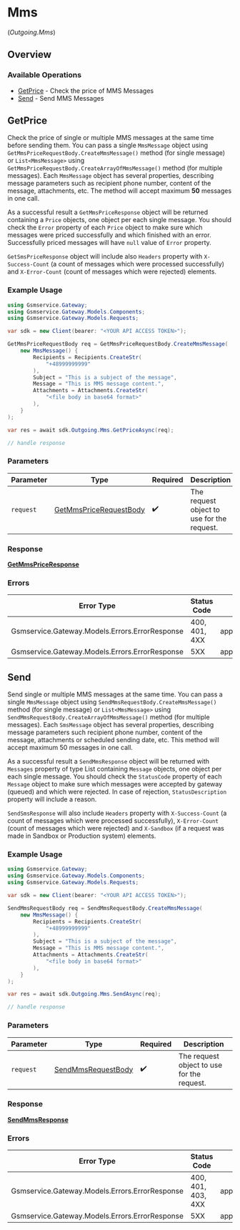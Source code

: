 # Mms
(*Outgoing.Mms*)

## Overview

### Available Operations

* [GetPrice](#getprice) - Check the price of MMS Messages
* [Send](#send) - Send MMS Messages

## GetPrice


Check the price of single or multiple MMS messages at the same time before sending them. You can pass a single `MmsMessage` object using `GetMmsPriceRequestBody.CreateMmsMessage()` method (for single message) or `List<MmsMessage>` using `GetMmsPriceRequestBody.CreateArrayOfMmsMessage()` method (for multiple messages). Each `MmsMessage` object has several properties, describing message parameters such as recipient phone number, content of the message, attachments, etc.
The method will accept maximum **50** messages in one call.

As a successful result a `GetMmsPriceResponse` object will be returned  containing a `Price` objects, one object per each single message. You should check the `Error` property of each `Price` object to make sure which messages were priced successfully and which finished with an error. Successfully priced messages will have `null` value of `Error` property.

`GetSmsPriceResponse` object will include also `Headers` property with `X-Success-Count` (a count of messages which were processed successfully) and `X-Error-Count` (count of messages which were rejected) elements.

### Example Usage

<!-- UsageSnippet language="csharp" operationID="getMmsPrice" method="post" path="/messages/mms/price" -->
```csharp
using Gsmservice.Gateway;
using Gsmservice.Gateway.Models.Components;
using Gsmservice.Gateway.Models.Requests;

var sdk = new Client(bearer: "<YOUR API ACCESS TOKEN>");

GetMmsPriceRequestBody req = GetMmsPriceRequestBody.CreateMmsMessage(
    new MmsMessage() {
        Recipients = Recipients.CreateStr(
            "+48999999999"
        ),
        Subject = "This is a subject of the message",
        Message = "This is MMS message content.",
        Attachments = Attachments.CreateStr(
            "<file body in base64 format>"
        ),
    }
);

var res = await sdk.Outgoing.Mms.GetPriceAsync(req);

// handle response
```

### Parameters

| Parameter                                                                 | Type                                                                      | Required                                                                  | Description                                                               |
| ------------------------------------------------------------------------- | ------------------------------------------------------------------------- | ------------------------------------------------------------------------- | ------------------------------------------------------------------------- |
| `request`                                                                 | [GetMmsPriceRequestBody](../../Models/Requests/GetMmsPriceRequestBody.md) | :heavy_check_mark:                                                        | The request object to use for the request.                                |

### Response

**[GetMmsPriceResponse](../../Models/Requests/GetMmsPriceResponse.md)**

### Errors

| Error Type                                     | Status Code                                    | Content Type                                   |
| ---------------------------------------------- | ---------------------------------------------- | ---------------------------------------------- |
| Gsmservice.Gateway.Models.Errors.ErrorResponse | 400, 401, 4XX                                  | application/problem+json                       |
| Gsmservice.Gateway.Models.Errors.ErrorResponse | 5XX                                            | application/problem+json                       |

## Send


Send single or multiple MMS messages at the same time. You can pass a single `MmsMessage` object using `SendMmsRequestBody.CreateMmsMessage()` method (for single message) or `List<MmsMessage>` using `SendMmsRequestBody.CreateArrayOfMmsMessage()` method (for multiple messages). Each `SmsMessage` object has several properties, describing message parameters such recipient phone number, content of the message, attachments or scheduled sending date, etc. This method will accept maximum 50 messages in one call.

As a successful result a `SendMmsResponse` object will be returned with `Messages` property of type List<Message> containing `Message` objects, one object per each single message. You should check the `StatusCode` property of each `Message` object to make sure which messages were accepted by gateway (queued) and which were rejected. In case of rejection, `StatusDescription` property will include a reason.

`SendSmsResponse` will also include `Headers` property with `X-Success-Count` (a count of messages which were processed successfully), `X-Error-Count` (count of messages which were rejected) and `X-Sandbox` (if a request was made in Sandbox or Production system) elements.

### Example Usage

<!-- UsageSnippet language="csharp" operationID="sendMms" method="post" path="/messages/mms" -->
```csharp
using Gsmservice.Gateway;
using Gsmservice.Gateway.Models.Components;
using Gsmservice.Gateway.Models.Requests;

var sdk = new Client(bearer: "<YOUR API ACCESS TOKEN>");

SendMmsRequestBody req = SendMmsRequestBody.CreateMmsMessage(
    new MmsMessage() {
        Recipients = Recipients.CreateStr(
            "+48999999999"
        ),
        Subject = "This is a subject of the message",
        Message = "This is MMS message content.",
        Attachments = Attachments.CreateStr(
            "<file body in base64 format>"
        ),
    }
);

var res = await sdk.Outgoing.Mms.SendAsync(req);

// handle response
```

### Parameters

| Parameter                                                         | Type                                                              | Required                                                          | Description                                                       |
| ----------------------------------------------------------------- | ----------------------------------------------------------------- | ----------------------------------------------------------------- | ----------------------------------------------------------------- |
| `request`                                                         | [SendMmsRequestBody](../../Models/Requests/SendMmsRequestBody.md) | :heavy_check_mark:                                                | The request object to use for the request.                        |

### Response

**[SendMmsResponse](../../Models/Requests/SendMmsResponse.md)**

### Errors

| Error Type                                     | Status Code                                    | Content Type                                   |
| ---------------------------------------------- | ---------------------------------------------- | ---------------------------------------------- |
| Gsmservice.Gateway.Models.Errors.ErrorResponse | 400, 401, 403, 4XX                             | application/problem+json                       |
| Gsmservice.Gateway.Models.Errors.ErrorResponse | 5XX                                            | application/problem+json                       |